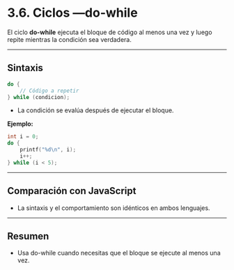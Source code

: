# 3.6. Ciclos —do-while

El ciclo **do-while** ejecuta el bloque de código al menos una vez y luego repite mientras la condición sea verdadera.

---

## Sintaxis

```c
do {
    // Código a repetir
} while (condicion);
```

- La condición se evalúa después de ejecutar el bloque.

**Ejemplo:**

```c
int i = 0;
do {
    printf("%d\n", i);
    i++;
} while (i < 5);
```

---

## Comparación con JavaScript

- La sintaxis y el comportamiento son idénticos en ambos lenguajes.

---

## Resumen

- Usa do-while cuando necesitas que el bloque se ejecute al menos una vez.
